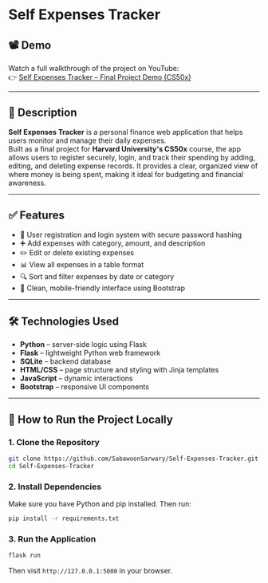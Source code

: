 # Self Expenses Tracker

## 📽️ Demo  
Watch a full walkthrough of the project on YouTube:  
👉 [Self Expenses Tracker – Final Project Demo (CS50x)](https://youtu.be/IOfacfcY438)

---

## 📘 Description  
**Self Expenses Tracker** is a personal finance web application that helps users monitor and manage their daily expenses.  
Built as a final project for **Harvard University's CS50x** course, the app allows users to register securely, login, and track their spending by adding, editing, and deleting expense records. It provides a clear, organized view of where money is being spent, making it ideal for budgeting and financial awareness.

---

## ✅ Features  
- 🔐 User registration and login system with secure password hashing  
- ➕ Add expenses with category, amount, and description  
- ✏️ Edit or delete existing expenses  
- 📊 View all expenses in a table format  
- 🔍 Sort and filter expenses by date or category  
- 📱 Clean, mobile-friendly interface using Bootstrap  

---

## 🛠 Technologies Used  
- **Python** – server-side logic using Flask  
- **Flask** – lightweight Python web framework  
- **SQLite** – backend database  
- **HTML/CSS** – page structure and styling with Jinja templates  
- **JavaScript** – dynamic interactions  
- **Bootstrap** – responsive UI components  

---

## 🚀 How to Run the Project Locally  

### 1. Clone the Repository  
```bash
git clone https://github.com/SabawoonSarwary/Self-Expenses-Tracker.git  
cd Self-Expenses-Tracker  
```

### 2. Install Dependencies  
Make sure you have Python and pip installed. Then run:  
```bash
pip install -r requirements.txt
```

### 3. Run the Application  
```bash
flask run
```

Then visit `http://127.0.0.1:5000` in your browser.

